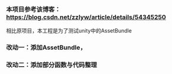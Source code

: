 ### 本项目参考该博客：https://blog.csdn.net/zzlyw/article/details/54345250
相比原项目，本工程是为了测试unity中的AssetBundle
### 改动一：添加AssetBundle，
### 改动二：添加部分函数与代码整理
